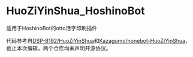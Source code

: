 # HuoZiYinShua_HoshinoBot

适用于HoshinoBot的otto活字印刷插件

代码参考自[DSP-8192/HuoZiYinShua](https://github.com/DSP-8192/HuoZiYinShua)和[Kazagumo/nonebot-HuoZiYinShua](https://github.com/Kazagumo/nonebot-HuoZiYinShua)，截止本次编辑，两个仓库均未声明开源协议。